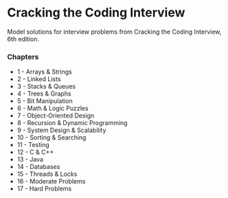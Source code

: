 # Cracking the Coding Interview
Model solutions for interview problems from Cracking the Coding Interview, 6th edition.

### Chapters

* 1 - Arrays & Strings
* 2 - Linked Lists
* 3 - Stacks & Queues
* 4 - Trees & Graphs
* 5 - Bit Manipulation
* 6 - Math & Logic Puzzles
* 7 - Object-Oriented Design
* 8 - Recursion & Dynamic Programming
* 9 - System Design & Scalability
* 10 - Sorting & Searching
* 11 - Testing
* 12 - C & C++
* 13 - Java
* 14 - Databases
* 15 - Threads & Locks
* 16 - Moderate Problems
* 17 - Hard Problems